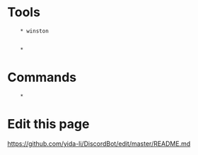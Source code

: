 # Tools

        * winston 


        * 

# Commands

        *





# Edit this page 

https://github.com/yida-li/DiscordBot/edit/master/README.md